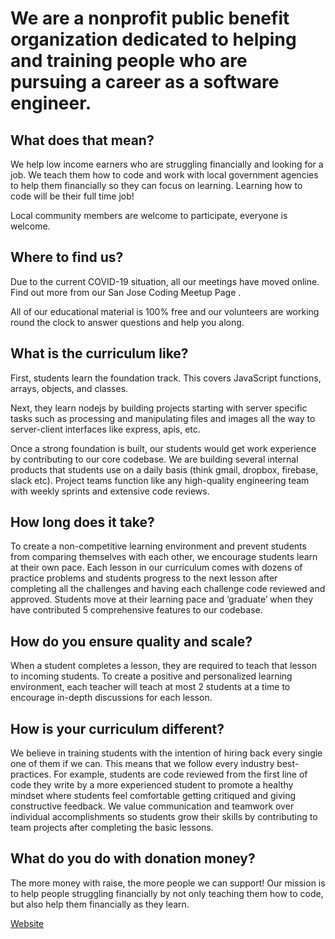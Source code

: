 # We are a nonprofit public benefit organization dedicated to helping and training people who are pursuing a career as a software engineer.

## What does that mean?
We help low income earners who are struggling financially and looking for a job. We teach them how to code and work with local government agencies to help them financially so they can focus on learning. Learning how to code will be their full time job!

Local community members are welcome to participate, everyone is welcome.

## Where to find us?
Due to the current COVID-19 situation, all our meetings have moved online. Find out more from our San Jose Coding Meetup Page .

All of our educational material is 100% free and our volunteers are working round the clock to answer questions and help you along.

## What is the curriculum like?
First, students learn the foundation track. This covers JavaScript functions, arrays, objects, and classes.

Next, they learn nodejs by building projects starting with server specific tasks such as processing and manipulating files and images all the way to server-client interfaces like express, apis, etc.

Once a strong foundation is built, our students would get work experience by contributing to our core codebase. We are building several internal products that students use on a daily basis (think gmail, dropbox, firebase, slack etc). Project teams function like any high-quality engineering team with weekly sprints and extensive code reviews.

## How long does it take?
To create a non-competitive learning environment and prevent students from comparing themselves with each other, we encourage students learn at their own pace. Each lesson in our curriculum comes with dozens of practice problems and students progress to the next lesson after completing all the challenges and having each challenge code reviewed and approved. Students move at their learning pace and ‘graduate’ when they have contributed 5 comprehensive features to our codebase.

## How do you ensure quality and scale?
When a student completes a lesson, they are required to teach that lesson to incoming students. To create a positive and personalized learning environment, each teacher will teach at most 2 students at a time to encourage in-depth discussions for each lesson.

## How is your curriculum different?
We believe in training students with the intention of hiring back every single one of them if we can. This means that we follow every industry best-practices. For example, students are code reviewed from the first line of code they write by a more experienced student to promote a healthy mindset where students feel comfortable getting critiqued and giving constructive feedback. We value communication and teamwork over individual accomplishments so students grow their skills by contributing to team projects after completing the basic lessons.

## What do you do with donation money?
The more money with raise, the more people we can support! Our mission is to help people struggling financially by not only teaching them how to code, but also help them financially as they learn.

[Website](https://garagescript.org/)
